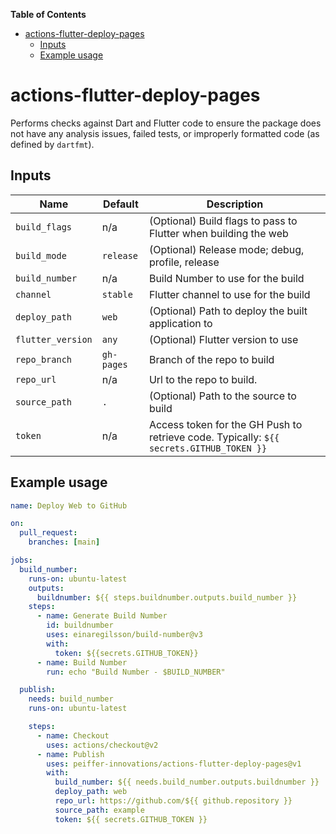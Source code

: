<!-- START doctoc generated TOC please keep comment here to allow auto update -->
<!-- DON'T EDIT THIS SECTION, INSTEAD RE-RUN doctoc TO UPDATE -->
**Table of Contents**

- [actions-flutter-deploy-pages](#actions-flutter-deploy-pages)
  - [Inputs](#inputs)
  - [Example usage](#example-usage)

<!-- END doctoc generated TOC please keep comment here to allow auto update -->

# actions-flutter-deploy-pages

Performs checks against Dart and Flutter code to ensure the package does not have any analysis issues, failed tests, or improperly formatted code (as defined by `dartfmt`).

## Inputs

Name              | Default    | Description
------------------|------------|-------------
`build_flags`     | n/a        | (Optional) Build flags to pass to Flutter when building the web
`build_mode`      | `release`  | (Optional) Release mode; debug, profile, release
`build_number`    | n/a        | Build Number to use for the build
`channel`         | `stable`   | Flutter channel to use for the build
`deploy_path`     | `web`      | (Optional) Path to deploy the built application to
`flutter_version` | `any`      | (Optional) Flutter version to use
`repo_branch`     | `gh-pages` | Branch of the repo to build
`repo_url`        | n/a        | Url to the repo to build.
`source_path`     | `.`        | (Optional) Path to the source to build
`token`           | n/a        | Access token for the GH Push to retrieve code.  Typically: `${{ secrets.GITHUB_TOKEN }}`


## Example usage

```yaml
name: Deploy Web to GitHub

on:
  pull_request:
    branches: [main]

jobs:
  build_number:
    runs-on: ubuntu-latest
    outputs:
      buildnumber: ${{ steps.buildnumber.outputs.build_number }}
    steps:
      - name: Generate Build Number
        id: buildnumber
        uses: einaregilsson/build-number@v3
        with:
          token: ${{secrets.GITHUB_TOKEN}}
      - name: Build Number
        run: echo "Build Number - $BUILD_NUMBER"

  publish:
    needs: build_number
    runs-on: ubuntu-latest

    steps:
      - name: Checkout
        uses: actions/checkout@v2
      - name: Publish
        uses: peiffer-innovations/actions-flutter-deploy-pages@v1
        with:
          build_number: ${{ needs.build_number.outputs.buildnumber }}
          deploy_path: web
          repo_url: https://github.com/${{ github.repository }}
          source_path: example
          token: ${{ secrets.GITHUB_TOKEN }}
```

